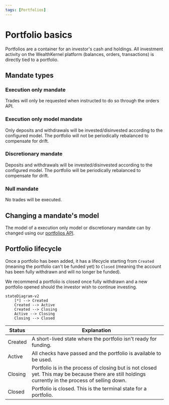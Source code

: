 ```yaml
---
tags: [Portfolios]
---
```


# Portfolio basics

Portfolios are a container for an investor's cash and holdings. All investment activity on the WealthKernel platform (balances, orders, transactions) is directly tied to a portfolio.

## Mandate types

### Execution only mandate

Trades will only be requested when instructed to do so through the orders API.

### Execution only model mandate

Only deposits and withdrawals will be invested/disinvested according to the configured model. The portfolio will not be periodically rebalanced to compensate for drift.

### Discretionary mandate

Deposits and withdrawals will be invested/disinvested according to the configured model. The portfolio will be periodically rebalanced to compensate for drift.

### Null mandate

No trades will be executed.

## Changing a mandate's model

The model of a execution only model or discretionary mandate can by changed using our [portfolios API](https://wealthkernel.stoplight.io/docs/api/bf12b86730c62-change-a-portfolio-s-mandate-or-model).

## Portfolio lifecycle

Once a portfolio has been added, it has a lifecycle starting from `Created` (meaning the portfolio can't be funded yet) to `Closed` (meaning the account has been fully withdrawn and will no longer be funded).

We recommend a portfolio is closed once fully withdrawn and a new portfolio opened should the investor wish to continue investing.

```mermaid
stateDiagram-v2
    [*] --> Created
    Created --> Active
    Created --> Closing
    Active --> Closing
    Closing --> Closed
```

| Status | Explanation |
|---|---|
| Created | A short-lived state where the portfolio isn't ready for funding. |
| Active | All checks have passed and the portfolio is available to be used. |
| Closing | Portfolio is in the process of closing but is not closed yet. This may be because there are still holdings currently in the process of selling down. |
| Closed | Portfolio is closed. This is the terminal state for a portfolio. |
